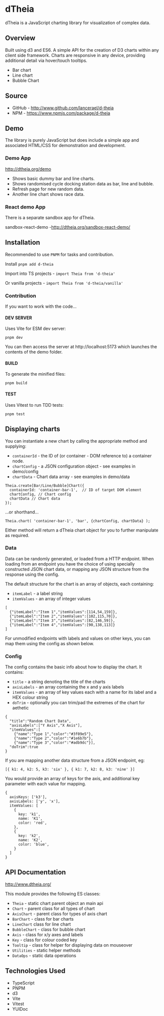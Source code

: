 # dTheia

dTheia is a JavaScript charting library for visualization of complex data.

## Overview

Built using d3 and ES6. A simple API for the creation of D3 charts within any client side framework.
Charts are responsive in any device, providing additional detail via hover/touch tooltips.

- Bar chart
- Line chart
- Bubble Chart

## Source

- GitHub - http://www.github.com/lancerael/d-theia
- NPM - https://www.npmjs.com/package/d-theia

## Demo

The library is purely JavaScript but does include a simple app and associated HTML/CSS for demonstration and development.

### Demo App

http://dtheia.org/demo

- Shows basic dummy bar and line charts.
- Shows randomised cycle docking station data as bar, line and bubble.
- Refresh page for new random data.
- Another line chart shows race data.

### React demo App

There is a separate sandbox app for dTheia.

sandbox-react-demo -http://dtheia.org/sandbox-react-demo/

## Installation

Recommended to use `PNPM` for tasks and contribution.

Install `pnpm add d-theia`

Import into TS projects - `import Theia from 'd-theia'`

Or vanilla projects - `import Theia from 'd-theia/vanilla'`

### Contribution

If you want to work with the code...

#### DEV SERVER

Uses Vite for ESM dev server:

`pnpm dev`

You can then access the server at http://localhost:5173 which launches the contents of the demo folder.

#### BUILD

To generate the minified files:

`pnpm build`

#### TEST

Uses Vitest to run TDD tests:

`pnpm test`

## Displaying charts

You can instantiate a new chart by calling the appropriate method and supplying:

- `containerId` - the ID of (or container - DOM reference to) a container node.
- `chartConfig` - a JSON configuration object - see examples in demo/config
- `chartData` - Chart data array - see examples in demo/data

```
Theia.create[Bar/Line/Bubble]Chart({
  containerId: 'container-bar-1',  // ID of target DOM element
  chartConfig, // Chart config
  chartData // Chart data
});
```

...or shorthand...

```
Theia.chart( 'container-bar-1', 'bar', {chartConfig, chartData} );
```

Either method will return a dTheia chart object for you to further manipulate as required.

### Data

Data can be randomly generated, or loaded from a HTTP endpoint. When loading from an endpoint you have the choice of
using specially constructed JSON chart data, or mapping any JSON structure from the response using the config.

The default structure for the chart is an array of objects, each containing:

- `itemLabel` - a label string
- `itemValues` - an array of integer values

```
[
  {"itemLabel":"Item 1","itemValues":[114,54,159]},
  {"itemLabel":"Item 2","itemValues":[102,115,70]},
  {"itemLabel":"Item 3","itemValues":[82,146,59]},
  {"itemLabel":"Item 4","itemValues":[90,138,113]}
]
```

For unmodified endpoints with labels and values on other keys, you can map them using the config as shown below.

### Config

The config contains the basic info about how to display the chart. It contains:

- `title` - a string denoting the title of the charts
- `axisLabels` - an array containing the x and y axis labels
- `itemValues` - an array of key values each with a name for its label and a HEX colour string
- `doTrim` - optionally you can trim/pad the extremes of the chart for aethetic

```
{
  "title":"Random Chart Data",
  "axisLabels":["Y Axis","X Axis"],
  "itemValues":[
    {"name":"Type 1","color":"#3f09e5"},
    {"name":"Type 2","color":"#1e6b7b"},
    {"name":"Type 3","color":"#adb9dc"}],
  "doTrim":true
}
```

If you are mapping another data structure from a JSON endpoint, eg:

`[{ k1: 4, k2: 5, k3: 'six' }, { k1: 7, k2: 8, k3: 'nine' }]`

You would provide an array of keys for the axis, and additional key parameter with each value for mapping.

```
{
  axisKeys: ['k3'],
  axisLabels: ['y', 'x'],
  itemValues: [
    {
      key: 'k1',
      name: 'K1',
      color: 'red',
    },
    {
      key: 'k2',
      name: 'K2',
      color: 'blue',
    }
  ]
}
```

## API Documentation

http://www.dtheia.org/

This module provides the following ES classes:

- `Theia` - static chart parent object an main api
- `Chart` - parent class for all types of chart
- `AxisChart` - parent class for types of axis chart
- `BarChart` - class for bar charts
- `LineChart` class for line chart
- `BubbleChart` - class for bubble chart
- `Axis` - class for x/y axes and labels
- `Key` - class for colour coded key
- `Tooltip` - class for helper for displaying data on mouseover
- `Utilities` - static helper methods
- `DataOps` - static data operations

## Technologies Used

- TypeScript
- PNPM
- d3
- Vite
- Vitest
- YUIDoc
